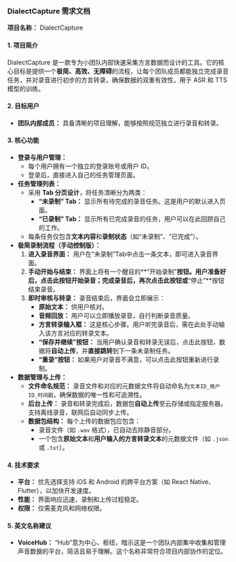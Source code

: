 ### DialectCapture 需求文档

**项目名称：** DialectCapture

#### 1. 项目简介
DialectCapture 是一款专为小团队内部快速采集方言数据而设计的工具。它的核心目标是提供一个**极简、高效、无障碍**的流程，让每个团队成员都能独立完成录音任务，并对录音进行初步的方言转录，确保数据的双重有效性，用于 ASR 和 TTS 模型的训练。

#### 2. 目标用户
* **团队内部成员：** 具备清晰的项目理解，能够按照规范独立进行录音和转录。

#### 3. 核心功能
* **登录与用户管理：**
    * 每个用户拥有一个独立的登录账号或用户 ID。
    * 登录后，直接进入自己的任务管理页面。
* **任务管理列表：**
    * 采用 **Tab 分页设计**，将任务清晰分为两类：
        * **“未录制” Tab：** 显示所有待完成的录音任务。这是用户的默认进入页面。
        * **“已录制” Tab：** 显示所有已完成录音的任务，用户可以在此回顾自己的工作。
    * 每条任务仅包含**文本内容**和**录制状态**（如“未录制”、“已完成”）。
* **极简录制流程（手动控制版）：**
    1.  **进入录音界面：** 用户在“未录制”Tab中点击一条文本，即可进入录音界面。
    2.  **手动开始与结束：** 界面上将有一个醒目的**“开始录制”**按钮。用户准备好后，点击此按钮开始录音；完成录音后，再次点击此按钮或**“停止”**按钮结束录音。
    3.  **即时审核与转录：** 录音结束后，界面会立即展示：
        * **原始文本：** 供用户核对。
        * **音频回放：** 用户可以立即播放录音，自行判断录音质量。
        * **方言转录输入框：** 这是核心步骤。用户听完录音后，需在此处手动输入该方言对应的转录文本。
        * **“保存并继续”按钮：** 当用户确认录音和转录无误后，点击此按钮，数据将**自动上传**，并**直接跳转**到下一条未录制任务。
        * **“重录”按钮：** 如果用户对录音不满意，可以点击此按钮重新进行录制。
* **数据管理与上传：**
    * **文件命名规范：** 录音文件和对应的元数据文件将自动命名为`文本ID_用户ID_时间戳`，确保数据的唯一性和可追溯性。
    * **后台上传：** 录音和转录完成后，数据包**自动上传**至云存储或指定服务器。支持离线录音，联网后自动同步上传。
    * **数据包结构：** 每个上传的数据包应包含：
        * 录音文件（如 `.wav` 格式），已自动去除静音部分。
        * 一个包含**原始文本**和**用户输入的方言转录文本**的元数据文件（如 `.json` 或 `.txt`）。

#### 4. 技术要求
* **平台：** 优先选择支持 iOS 和 Android 的跨平台方案（如 React Native、Flutter），以加快开发速度。
* **性能：** 界面响应迅速，录制和上传过程稳定。
* **权限：** 仅需麦克风和网络权限。

#### 5. 英文名称建议
* **VoiceHub：** “Hub”意为中心、枢纽，暗示这是一个团队内部集中收集和管理声音数据的平台，简洁且易于理解。这个名称非常符合项目内部协作的定位。
